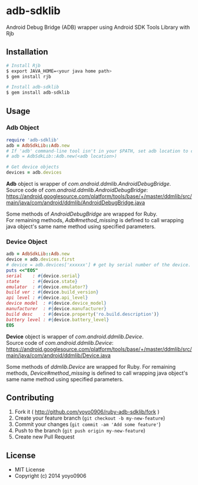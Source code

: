 # adb-sdklib

Android Debug Bridge (ADB) wrapper using Android SDK Tools Library with Rjb

## Installation
```bash
# Install Rjb
$ export JAVA_HOME=<your java home path>
$ gem install rjb

# Install adb-sdklib
$ gem install adb-sdklib
```

## Usage

### Adb Object

```ruby
require 'adb-sdklib'
adb = AdbSdkLib::Adb.new
# If 'adb' command-line tool isn't in your $PATH, set adb location to constructor shown as below
# adb = AdbSdkLib::Adb.new(<adb location>)

# Get device objects
devices = adb.devices
```

**Adb** object is wrapper of *com.android.ddmlib.AndroidDebugBridge*.  
Source code of *com.android.ddmlib.AndroidDebugBridge*:
<https://android.googlesource.com/platform/tools/base/+/master/ddmlib/src/main/java/com/android/ddmlib/AndroidDebugBridge.java>

Some methods of *AndroidDebugBridge* are wrapped for Ruby.  
For remaining methods, *Adb#method_missing* is defined to call
wrapping java object's same name method using specified parameters.

### Device Object

```ruby
adb = AdbSdkLib::Adb.new
device = adb.devices.first
# device = adb.devices['xxxxxx'] # get by serial number of the device.
puts <<"EOS"
serial    : #{device.serial}
state     : #{device.state}
emulator  : #{device.emulator?}
build ver : #{device.build_version}
api level : #{device.api_level}
device model  : #{device.device_model}
manufacturer  : #{device.manufacturer}
build desc    : #{device.property('ro.build.description')}
battery level : #{device.battery_level}
EOS
```

**Device** object is wrapper of *com.android.ddmlib.Device*.  
Source code of *com.android.ddmlib.Device*:
<https://android.googlesource.com/platform/tools/base/+/master/ddmlib/src/main/java/com/android/ddmlib/Device.java>

Some methods of *ddmlib.Device* are wrapped for Ruby.
For remaining methods, *Device#method_missing* is defined to call
wrapping java object's same name method using specified parameters.

## Contributing

1. Fork it ( http://github.com/yoyo0906/ruby-adb-sdklib/fork )
2. Create your feature branch (`git checkout -b my-new-feature`)
3. Commit your changes (`git commit -am 'Add some feature'`)
4. Push to the branch (`git push origin my-new-feature`)
5. Create new Pull Request

## License

- MIT License
- Copyright (c) 2014 yoyo0906
